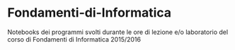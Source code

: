 # Fondamenti-di-Informatica
Notebooks dei programmi svolti durante le ore di lezione e/o laboratorio del corso di Fondamenti di Informatica 2015/2016
